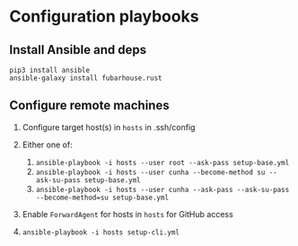 # Configuration playbooks

## Install Ansible and deps

```{bash}
pip3 install ansible
ansible-galaxy install fubarhouse.rust
```

## Configure remote machines

1. Configure target host(s) in `hosts` in .ssh/config

2. Either one of:
    1. `ansible-playbook -i hosts --user root --ask-pass setup-base.yml`
    2. `ansible-playbook -i hosts --user cunha --become-method su --ask-su-pass setup-base.yml`
    3. `ansible-playbook -i hosts --user cunha --ask-pass --ask-su-pass --become-method=su setup-base.yml`

3. Enable `ForwardAgent` for hosts in `hosts` for GitHub access

4. `ansible-playbook -i hosts setup-cli.yml`
